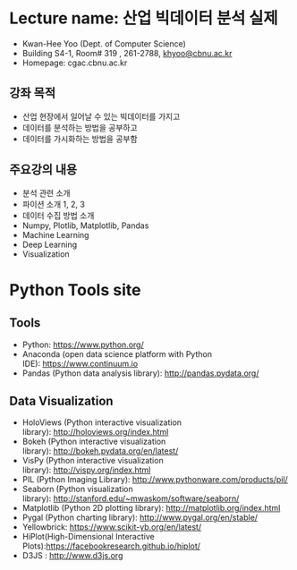 
# Lecture name: 산업 빅데이터 분석 실제
 - Kwan-Hee Yoo (Dept. of Computer Science)
 - Building S4-1, Room# 319 , 261-2788, khyoo@cbnu.ac.kr
 - Homepage: cgac.cbnu.ac.kr

## 강좌 목적
 - 산업 현장에서 일어날 수 있는 빅데이터를 가지고
 - 데이터를 분석하는 방법을 공부하고
 - 데이터를 가시화하는 방법을 공부함 
 
 ## 주요강의 내용
 - 분석 관련 소개
 - 파이션 소개 1, 2, 3
 - 데이터 수집 방법 소개
 - Numpy, Plotlib, Matplotlib, Pandas
 - Machine Learning
 - Deep Learning
 - Visualization

# Python Tools site
 ## Tools
 - Python: https://www.python.org/
 - Anaconda (open data science platform with Python IDE): https://www.continuum.io
 - Pandas (Python data analysis library): http://pandas.pydata.org/
 
  ## Data Visualization
 - HoloViews (Python interactive visualization library): http://holoviews.org/index.html
 - Bokeh (Python interactive visualization library): http://bokeh.pydata.org/en/latest/
 - VisPy (Python interactive visualization library): http://vispy.org/index.html
 - PIL (Python Imaging Library): http://www.pythonware.com/products/pil/
 - Seaborn (Python visualization library): http://stanford.edu/~mwaskom/software/seaborn/
 - Matplotlib (Python 2D plotting library): http://matplotlib.org/index.html
 - Pygal (Python charting library): http://www.pygal.org/en/stable/
 - Yellowbrick: https://www.scikit-yb.org/en/latest/
 - HiPlot(High-Dimensional Interactive Plots):https://facebookresearch.github.io/hiplot/
 - D3JS : http://www.d3js.org



 
